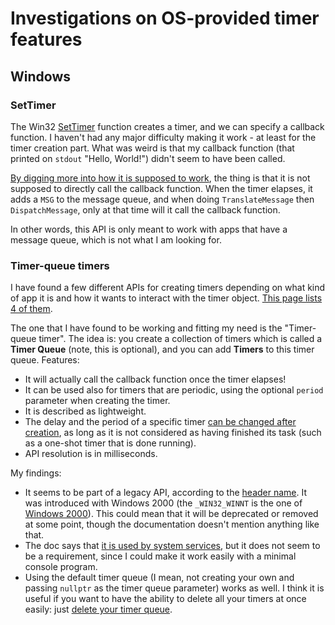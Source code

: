 # Investigations on OS-provided timer features

## Windows

### SetTimer

The Win32 [SetTimer](https://learn.microsoft.com/en-us/windows/win32/api/winuser/nf-winuser-settimer) function creates a timer, and we can specify a callback function. I haven't had any major difficulty making it work - at least for the timer creation part. What was weird is that my callback function (that printed on `stdout` "Hello, World!") didn't seem to have been called.

[By digging more into how it is supposed to work](https://stackoverflow.com/a/15685291), the thing is that it is not supposed to directly call the callback function. When the timer elapses, it adds a `MSG` to the message queue, and when doing `TranslateMessage` then `DispatchMessage`, only at that time will it call the callback function.

In other words, this API is only meant to work with apps that have a message queue, which is not what I am looking for.

### Timer-queue timers

I have found a few different APIs for creating timers depending on what kind of app it is and how it wants to interact with the timer object. [This page lists 4 of them](https://www.codeproject.com/Articles/1236/Timers-Tutorial).

The one that I have found to be working and fitting my need is the "Timer-queue timer". The idea is: you create a collection of timers which is called a **Timer Queue** (note, this is optional), and you can add **Timers** to this timer queue. Features:
- It will actually call the callback function once the timer elapses!
- It can be used also for timers that are periodic, using the optional `period` parameter when creating the timer.
- It is described as lightweight.
- The delay and the period of a specific timer [can be changed after creation](https://learn.microsoft.com/en-us/windows/win32/api/threadpoollegacyapiset/nf-threadpoollegacyapiset-changetimerqueuetimer), as long as it is not considered as having finished its task (such as a one-shot timer that is done running). 
- API resolution is in milliseconds.

My findings:
- It seems to be part of a legacy API, according to the [header name](https://learn.microsoft.com/en-us/windows/win32/api/threadpoollegacyapiset/). It was introduced with Windows 2000 (the `_WIN32_WINNT` is the one of [Windows 2000](https://learn.microsoft.com/en-us/cpp/porting/modifying-winver-and-win32-winnt)). This could mean that it will be deprecated or removed at some point, though the documentation doesn't mention anything like that.
- The doc says that [it is used by system services](https://learn.microsoft.com/en-us/windows/win32/api/threadpoollegacyapiset/), but it does not seem to be a requirement, since I could make it work easily with a minimal console program.
- Using the default timer queue (I mean, not creating your own and passing `nullptr` as the timer queue parameter) works as well. I think it is useful if you want to have the ability to delete all your timers at once easily: just [delete your timer queue](https://learn.microsoft.com/en-us/windows/win32/api/threadpoollegacyapiset/nf-threadpoollegacyapiset-deletetimerqueueex).
